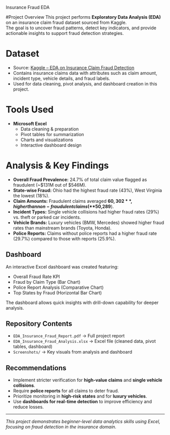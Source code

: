  Insurance Fraud EDA

#Project Overview
This project performs **Exploratory Data Analysis (EDA)** on an insurance claim fraud dataset sourced from Kaggle.  
The goal is to uncover fraud patterns, detect key indicators, and provide actionable insights to support fraud detection strategies.  

# Dataset
- Source: [Kaggle – EDA on Insurance Claim Fraud Detection](https://www.kaggle.com/code/arpan129/eda-on-insurance-claim-fraud-detection)  
- Contains insurance claims data with attributes such as claim amount, incident type, vehicle details, and fraud labels.  
- Used for data cleaning, pivot analysis, and dashboard creation in this project.  


# Tools Used
- **Microsoft Excel**
  - Data cleaning & preparation  
  - Pivot tables for summarization  
  - Charts and visualizations  
  - Interactive dashboard design  

# Analysis & Key Findings
- **Overall Fraud Prevalence:** 24.7% of total claim value flagged as fraudulent (~$131M out of $546M).  
- **State-wise Fraud:** Ohio had the highest fraud rate (43%), West Virginia the lowest (18%).  
- **Claim Amounts:** Fraudulent claims averaged **$60,302**, higher than non-fraudulent claims (**$50,289**).  
- **Incident Types:** Single vehicle collisions had higher fraud rates (29%) vs. theft or parked car incidents.  
- **Vehicle Brands:** Luxury vehicles (BMW, Mercedes) showed higher fraud rates than mainstream brands (Toyota, Honda).  
- **Police Reports:** Claims without police reports had a higher fraud rate (29.7%) compared to those with reports (25.9%).  

## Dashboard
An interactive Excel dashboard was created featuring:
- Overall Fraud Rate KPI  
- Fraud by Claim Type (Bar Chart)  
- Police Report Analysis (Comparative Chart)  
- Top States by Fraud (Horizontal Bar Chart)  

The dashboard allows quick insights with drill-down capability for deeper analysis.  

## Repository Contents
- `EDA_Insurance_Fraud_Report.pdf` → Full project report  
- `EDA_Insurance_Fraud_Analysis.xlsx` → Excel file (cleaned data, pivot tables, dashboard)  
- `Screenshots/` → Key visuals from analysis and dashboard  

## Recommendations
- Implement stricter verification for **high-value claims** and **single vehicle collisions**.  
- Require **police reports** for all claims to deter fraud.  
- Prioritize monitoring in **high-risk states** and for **luxury vehicles**.  
- Use **dashboards for real-time detection** to improve efficiency and reduce losses.  

---
*This project demonstrates beginner-level data analytics skills using Excel, focusing on fraud detection in the insurance domain.*
